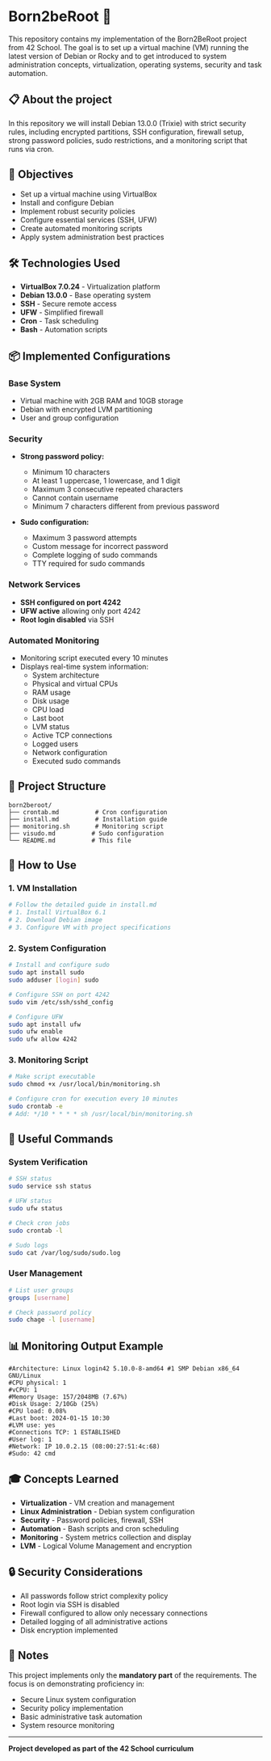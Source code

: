 # Born2beRoot 🐧

This repository contains my implementation of the Born2BeRoot project from 42 School.
The goal is to set up a virtual machine (VM) running the latest version of Debian or Rocky and to get introduced to system administration concepts, virtualization, operating systems, security and task automation.

## 📋 About the project

In this repository we will install Debian 13.0.0 (Trixie) with strict security rules, including encrypted partitions, SSH configuration, firewall setup, strong password policies, sudo restrictions, and a monitoring script that runs via cron.

## 🎯 Objectives

- Set up a virtual machine using VirtualBox
- Install and configure Debian
- Implement robust security policies
- Configure essential services (SSH, UFW)
- Create automated monitoring scripts
- Apply system administration best practices

## 🛠️ Technologies Used

- **VirtualBox 7.0.24** - Virtualization platform
- **Debian 13.0.0**  - Base operating system
- **SSH** - Secure remote access
- **UFW** - Simplified firewall
- **Cron** - Task scheduling
- **Bash** - Automation scripts

## 📦 Implemented Configurations

### Base System
- Virtual machine with 2GB RAM and 10GB storage
- Debian with encrypted LVM partitioning
- User and group configuration

### Security
- **Strong password policy:**
  - Minimum 10 characters
  - At least 1 uppercase, 1 lowercase, and 1 digit
  - Maximum 3 consecutive repeated characters
  - Cannot contain username
  - Minimum 7 characters different from previous password

- **Sudo configuration:**
  - Maximum 3 password attempts
  - Custom message for incorrect password
  - Complete logging of sudo commands
  - TTY required for sudo commands

### Network Services
- **SSH configured on port 4242**
- **UFW active** allowing only port 4242
- **Root login disabled** via SSH

### Automated Monitoring
- Monitoring script executed every 10 minutes
- Displays real-time system information:
  - System architecture
  - Physical and virtual CPUs
  - RAM usage
  - Disk usage
  - CPU load
  - Last boot
  - LVM status
  - Active TCP connections
  - Logged users
  - Network configuration
  - Executed sudo commands

## 📁 Project Structure

```
born2beroot/
├── crontab.md          # Cron configuration
├── install.md          # Installation guide
├── monitoring.sh       # Monitoring script
├── visudo.md          # Sudo configuration
└── README.md          # This file
```

## 🚀 How to Use

### 1. VM Installation
```bash
# Follow the detailed guide in install.md
# 1. Install VirtualBox 6.1
# 2. Download Debian image
# 3. Configure VM with project specifications
```

### 2. System Configuration
```bash
# Install and configure sudo
sudo apt install sudo
sudo adduser [login] sudo

# Configure SSH on port 4242
sudo vim /etc/ssh/sshd_config

# Configure UFW
sudo apt install ufw
sudo ufw enable
sudo ufw allow 4242
```

### 3. Monitoring Script
```bash
# Make script executable
sudo chmod +x /usr/local/bin/monitoring.sh

# Configure cron for execution every 10 minutes
sudo crontab -e
# Add: */10 * * * * sh /usr/local/bin/monitoring.sh
```

## 🔧 Useful Commands

### System Verification
```bash
# SSH status
sudo service ssh status

# UFW status
sudo ufw status

# Check cron jobs
sudo crontab -l

# Sudo logs
sudo cat /var/log/sudo/sudo.log
```

### User Management
```bash
# List user groups
groups [username]

# Check password policy
sudo chage -l [username]
```

## 📊 Monitoring Output Example

```
#Architecture: Linux login42 5.10.0-8-amd64 #1 SMP Debian x86_64 GNU/Linux
#CPU physical: 1
#vCPU: 1
#Memory Usage: 157/2048MB (7.67%)
#Disk Usage: 2/10Gb (25%)
#CPU load: 0.08%
#Last boot: 2024-01-15 10:30
#LVM use: yes
#Connections TCP: 1 ESTABLISHED
#User log: 1
#Network: IP 10.0.2.15 (08:00:27:51:4c:68)
#Sudo: 42 cmd
```

## 🎓 Concepts Learned

- **Virtualization** - VM creation and management
- **Linux Administration** - Debian system configuration
- **Security** - Password policies, firewall, SSH
- **Automation** - Bash scripts and cron scheduling
- **Monitoring** - System metrics collection and display
- **LVM** - Logical Volume Management and encryption

## 🔒 Security Considerations

- All passwords follow strict complexity policy
- Root login via SSH is disabled
- Firewall configured to allow only necessary connections
- Detailed logging of all administrative actions
- Disk encryption implemented

## 📝 Notes

This project implements only the **mandatory part** of the requirements. The focus is on demonstrating proficiency in:
- Secure Linux system configuration
- Security policy implementation
- Basic administrative task automation
- System resource monitoring

---

**Project developed as part of the 42 School curriculum**
